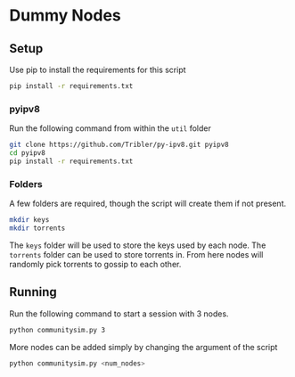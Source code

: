 # Dummy Nodes

## Setup

Use pip to install the requirements for this script

```bash
pip install -r requirements.txt
```

### pyipv8

Run the following command from within the `util` folder

```bash
git clone https://github.com/Tribler/py-ipv8.git pyipv8
cd pyipv8
pip install -r requirements.txt
```

### Folders

A few folders are required, though the script will create them if not present.

```bash
mkdir keys
mkdir torrents
```

The `keys` folder will be used to store the keys used by each node. The `torrents` folder can be used to store torrents in. From here nodes will randomly pick torrents to gossip to each other.

## Running

Run the following command to start a session with 3 nodes.

```bash
python communitysim.py 3
```

More nodes can be added simply by changing the argument of the script

```bash
python communitysim.py <num_nodes>
```
